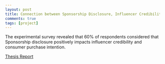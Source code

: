 ```yaml
---
layout: post
title: Connection between Sponsorship Disclosure, Influencer Credibility and Consumer Purchase Intention
comments: true
tags: [project]
---
```


The experimental survey revealed that 60% of respondents considered that Sponsorship disclosure positively impacts influencer credibility and consumer purchase intention.

<a href="/Master_Thesis.pdf" target="_blank"> Thesis Report</a>